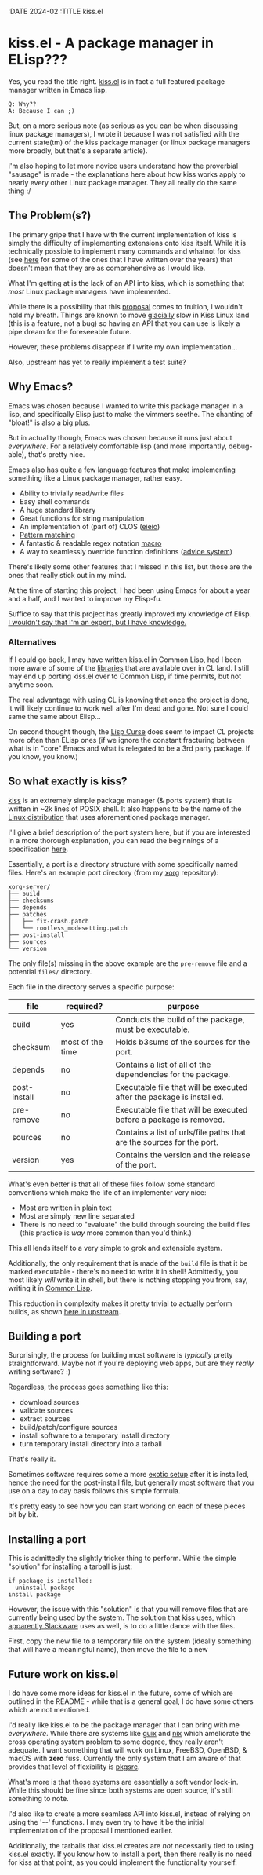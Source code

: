 :DATE 2024-02
:TITLE kiss.el
# kiss.el - A package manager in **ELisp**???

Yes, you read the title right. [kiss.el](https://raw.githubusercontent.com/echawk/kiss.el/master/kiss.el) is in fact a
full featured package manager written in Emacs lisp.

```
Q: Why??
A: Because I can ;)
```

But, on a more serious note (as serious as you can be when
discussing linux package managers), I wrote it because I
was not satisfied with the current state(tm) of the kiss
package manager (or linux package managers more broadly, but
that's a separate article).

I'm also hoping to let more novice users understand how the
proverbial "sausage" is made - the explanations here about
how kiss works apply to nearly every other Linux package
manager. They all really do the same thing :/

## The Problem(s?)

The primary gripe that I have with the current implementation
of kiss is simply the difficulty of implementing extensions
onto kiss itself. While it is technically possible to implement
many commands and whatnot for kiss (see [here](https://github.com/echawk/kiss-personal/tree/master/bin)
for some of the ones that I have written over the years) that
doesn't mean that they are as comprehensive as I would like.

What I'm getting at is the lack of an API into kiss, which is
something that *most* Linux package managers have implemented.

While there is a possibility that this [proposal](https://github.com/echawk/kiss-spec/blob/master/proposals/api.md)
comes to fruition, I wouldn't hold my breath. Things are known
to move [glacially](https://codeberg.org/kiss-community/kiss/commits/branch/master)
slow in Kiss Linux land (this is a feature, not a bug)
so having an API that you can use is likely a pipe dream
for the foreseeable future.

However, these problems disappear if I write my own implementation...

Also, upstream has yet to really implement a test suite?

## Why Emacs?

Emacs was chosen because I wanted to write this package manager
in a lisp, and specifically Elisp just to make the vimmers seethe.
The chanting of "bloat!" is also a big plus.

But in actuality though, Emacs was chosen because it runs just about
*everywhere*. For a relatively comfortable lisp (and more importantly,
debug-able), that's pretty nice.

Emacs also has quite a few language features that make implementing
something like a Linux package manager, rather easy.

* Ability to trivially read/write files
* Easy shell commands
* A huge standard library
* Great functions for string manipulation
* An implementation of (part of) CLOS ([eieio](https://www.gnu.org/software/emacs/manual/html_node/eieio/))
* [Pattern matching](https://www.gnu.org/software/emacs/manual/html_node/elisp/pcase-Macro.html)
* A fantastic & readable regex notation [macro](https://www.gnu.org/software/emacs/manual/html_node/elisp/Rx-Notation.html)
* A way to seamlessly override function definitions ([advice system](https://www.gnu.org/software/emacs/manual/html_node/elisp/Advising-Functions.html))

There's likely some other features that I missed in this list, but those
are the ones that really stick out in my mind.

At the time of starting this project, I had been using Emacs for
about a year and a half, and I wanted to improve my Elisp-fu.

Suffice to say that this project has greatly improved my
knowledge of Elisp. [I wouldn't say that I'm an expert, but I have knowledge.](https://youtu.be/mV_daaldE_I?feature=shared&t=610)

### Alternatives

If I could go back, I may have written kiss.el in Common Lisp, had
I been more aware of some of the [libraries](https://github.com/CodyReichert/awesome-cl) that are available over
in CL land. I still may end up porting kiss.el over to Common Lisp,
if time permits, but not anytime soon.

The real advantage with using CL is knowing that once the project
is done, it will likely continue to work well after I'm dead and
gone. Not sure I could same the same about Elisp...

On second thought though, the [Lisp Curse](http://www.winestockwebdesign.com/Essays/Lisp_Curse.html) does seem to impact CL
projects more often than ELisp ones (if we ignore
the constant fracturing between what is in "core" Emacs and
what is relegated to be a 3rd party package. If you know, you know.)

## So what exactly is kiss?

[kiss](https://github.com/kiss-community/kiss) is an extremely simple
package manager (& ports system) that is written in ~2k lines of
POSIX shell. It also happens to be the name of the [Linux distribution](http://kisscommunity.org/)
that uses aforementioned package manager.

I'll give a brief description of the port system here,
but if you are interested in a more thorough explanation, you can
read the beginnings of a specification
[here](https://github.com/echawk/kiss-spec/blob/master/port-format.md).

Essentially, a port is a directory structure with some specifically named files.
Here's an example port directory (from my [xorg](https://github.com/echawk/kiss-xorg) repository):

```
xorg-server/
├── build
├── checksums
├── depends
├── patches
│   ├── fix-crash.patch
│   └── rootless_modesetting.patch
├── post-install
├── sources
└── version
```


The only file(s) missing in the above example are the `pre-remove` file and a
potential `files/` directory.

Each file in the directory serves a specific purpose:

file   | required? | purpose
-------|-----------|--------
build  | yes       | Conducts the build of the package, must be executable.
checksum | most of the time | Holds b3sums of the sources for the port.
depends | no | Contains a list of all of the dependencies for the package.
post-install | no | Executable file that will be executed after the package is installed.
pre-remove | no | Executable file that will be executed before a package is removed.
sources | no | Contains a list of urls/file paths that are the sources for the port.
version | yes | Contains the version and the release of the port.

What's even better is that all of these files follow some standard conventions
which make the life of an implementer very nice:

* Most are written in plain text
* Most are simply new line separated
* There is no need to "evaluate" the build through sourcing the build files (this practice is *way* more common than you'd think.)

This all lends itself to a very simple to grok and extensible system.

Additionally, the only requirement that is made of the `build` file is that
it be marked executable - there's no need to write it in shell!
Admittedly, you most likely *will* write it in shell, but there is nothing
stopping you from, say, writing it in [Common Lisp](https://github.com/echawk/kiss-xorg/blob/master/community/stumpwm/build).

This reduction in complexity makes it pretty trivial to actually perform builds,
as shown [here in upstream](https://github.com/kiss-community/kiss/blob/6228a9310202a9bcdaae21cb356a159273df414f/kiss#L1094).


## Building a port

Surprisingly, the process for building most software is *typically*
pretty straightforward. Maybe not if you're deploying web apps, but
are they *really* writing software? :)

Regardless, the process goes something like this:

* download sources
* validate sources
* extract sources
* build/patch/configure sources
* install software to a temporary install directory
* turn temporary install directory into a tarball

That's really it.

Sometimes software requires some a more [exotic setup](https://github.com/echawk/kiss-personal/blob/master/gnu/guix/post-install)
after it is installed, hence the need for the post-install file,
but generally most software that you use on a day to day basis
follows this simple formula.

It's pretty easy to see how you can start working on each of these pieces bit
by bit.


## Installing a port

This is admittedly the slightly tricker thing to perform. While the simple
"solution" for installing a tarball is just:

```
if package is installed:
  uninstall package
install package
```

However, the issue with this "solution" is that you will remove files that
are currently being used by the system. The solution that kiss uses, which
[apparently Slackware](https://github.com/kiss-community/kiss/blob/6228a9310202a9bcdaae21cb356a159273df414f/kiss#L1605) uses as well, is to do a little dance
with the files.

First, copy the new file to a temporary file on the system (ideally
something that will have a meaningful name), then move the file to
a new


## Future work on kiss.el

I do have some more ideas for kiss.el in the future, some of which are
outlined in the README - while that is a general goal, I do have some others
which are not mentioned.

I'd really like kiss.el to be the package manager that I can bring with me
*everywhere*. While there are systems like [guix](https://guix.gnu.org/) and [nix](https://nixos.org/) which ameliorate
the cross operating system problem to some degree, they really aren't adequate.
I want something that will work on Linux, FreeBSD, OpenBSD, & macOS with
**zero** fuss. Currently the only system that I am aware of that provides
that level of flexibility is [pkgsrc](https://www.pkgsrc.org/).

What's more is that those systems are essentially a soft vendor lock-in.
While this should be fine since both systems are open source, it's still
something to note.


I'd also like to create a more seamless API into kiss.el, instead of
relying on using the '--' functions. I may even try to have it be the
initial implementation of the proposal I mentioned earlier.

Additionally, the tarballs that kiss.el creates are *not* necessarily tied to
using kiss.el exactly. If you know how to install a port, then there really
is no need for kiss at that point, as you could implement the functionality
yourself.

